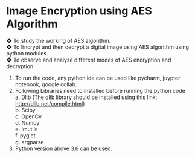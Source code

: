 # Image Encryption using AES Algorithm  
❖ To study the working of AES algorithm.  
❖ To Encrypt and then decrypt a digital image using
AES algorithm using python modules.  
❖ To observe and analyse different modes of AES
encryption and decryption.  

1. To run the code, any python ide can be used like pycharm, juypter notebook, google collab.  
2. Following Libraries need to installed before running the python code  
  a. Dlib (The dlib library should be installed using this link: http://dlib.net/compile.html)  
	b. Scipy  
	c. OpenCv  
	d. Numpy  
	e. Imutils  
	f. pyglet  
	g. argparse  
3. Python version above 3.6 can be used.  
